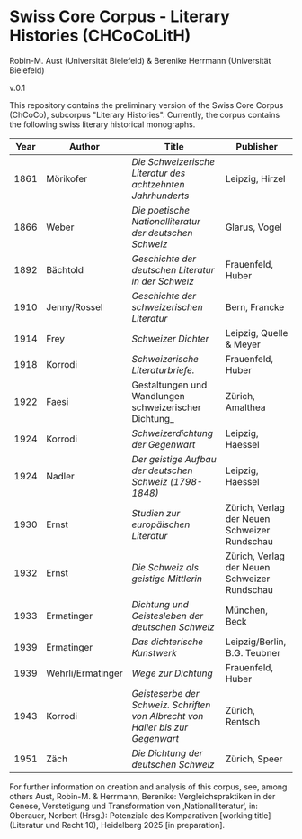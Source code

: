 # Swiss Core Corpus - Literary Histories (CHCoCoLitH)

Robin-M. Aust (Universität Bielefeld) & Berenike Herrmann (Universität Bielefeld)


v.0.1

This repository contains the preliminary version of the Swiss Core Corpus (ChCoCo), subcorpus "Literary Histories". Currently, the corpus contains the following swiss literary historical monographs.

| Year | Author | Title | Publisher | 
|--|--|--|--|
| 1861 | Mörikofer |_Die Schweizerische Literatur des achtzehnten Jahrhunderts_ | Leipzig, Hirzel |
| 1866 | Weber| _Die poetische Nationalliteratur der deutschen Schweiz_ | Glarus, Vogel |
| 1892 | Bächtold | _Geschichte der deutschen Literatur in der Schweiz_ | Frauenfeld, Huber |
| 1910 | Jenny/Rossel | _Geschichte der schweizerischen Literatur_ | Bern, Francke |
| 1914 | Frey | _Schweizer Dichter_ | Leipzig, Quelle & Meyer  | 
| 1918 | Korrodi | _Schweizerische Literaturbriefe._ | Frauenfeld, Huber |
| 1922 | Faesi | Gestaltungen und Wandlungen schweizerischer Dichtung_ | Zürich, Amalthea |
| 1924 | Korrodi | _Schweizerdichtung der Gegenwart_ | Leipzig, Haessel  |
| 1924 | Nadler | _Der geistige Aufbau der deutschen Schweiz (1798-1848)_ | Leipzig, Haessel |
| 1930 | Ernst | _Studien zur europäischen Literatur_ | Zürich, Verlag der Neuen Schweizer Rundschau |
| 1932 | Ernst | _Die Schweiz als geistige Mittlerin_ | Zürich, Verlag der Neuen Schweizer Rundschau |
| 1933 | Ermatinger | _Dichtung und Geistesleben der deutschen Schweiz_ | München, Beck |
| 1939 | Ermatinger | _Das dichterische Kunstwerk_ | Leipzig/Berlin, B.G. Teubner|
| 1939 | Wehrli/Ermatinger | _Wege zur Dichtung_ | Frauenfeld, Huber |
| 1943 | Korrodi | _Geisteserbe der Schweiz. Schriften von Albrecht von Haller bis zur Gegenwart_ | Zürich, Rentsch |
| 1951 | Zäch | _Die Dichtung der deutschen Schweiz_ | Zürich, Speer |

For further information on creation and analysis of this corpus, see, among others Aust, Robin-M. & Herrmann, Berenike: Vergleichspraktiken in der Genese, Verstetigung und Transformation von ‚Nationalliteratur‘, in: Oberauer, Norbert (Hrsg.): Potenziale des Komparativen \[working title\] (Literatur und Recht 10), Heidelberg 2025 \[in preparation\].
